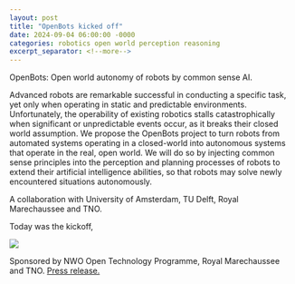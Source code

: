 ```yaml
---
layout: post
title: "OpenBots kicked off"
date: 2024-09-04 06:00:00 -0000
categories: robotics open world perception reasoning
excerpt_separator: <!--more-->
---
```


OpenBots: Open world autonomy of robots by common sense AI. 

Advanced robots are remarkable successful in conducting a specific task, 
yet only when operating in static and predictable environments. 
Unfortunately, the operability of existing robotics stalls catastrophically 
when significant or unpredictable events occur, as it breaks their 
closed world assumption. We propose the OpenBots project to turn robots 
from automated systems operating in a closed-world into autonomous systems 
that operate in the real, open world. We will do so by injecting common 
sense principles into the perception and planning processes of robots to 
extend their artificial intelligence abilities, so that robots may solve 
newly encountered situations autonomously.

A collaboration with University of Amsterdam, TU Delft, Royal Marechaussee and TNO. 

Today was the kickoff,

<img src="https://gertjanburghouts.github.io/pictures/openbots_kickoff.jpg">

Sponsored by NWO Open Technology Programme, Royal Marechaussee and TNO. <a href="https://www.nwo.nl/en/projects/20442">Press release.</a>
